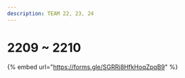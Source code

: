 ```yaml
---
description: TEAM 22, 23, 24
---
```


# 2209 \~ 2210

{% embed url="https://forms.gle/SGRRj8HfkHoqZpqB9" %}
